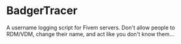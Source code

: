 # BadgerTracer
A username logging script for Fivem servers. Don't allow people to RDM/VDM, change their name, and act like you don't know them...

